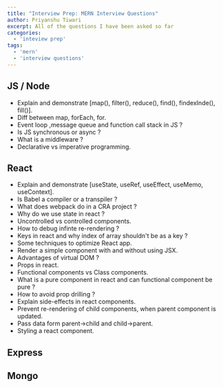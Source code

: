 ```yaml
---
title: "Interview Prep: MERN Interview Questions"
author: Priyanshu Tiwari
excerpt: All of the questions I have been asked so far
categories:
  - 'inteview prep'
tags:
  - 'mern'
  - 'interview questions'
---
```


## JS / Node

* Explain and demonstrate [map(), filter(), reduce(), find(), findexInde(), fill()].
* Diff between map, forEach, for.
* Event loop ,message queue and function call stack in JS ?
* Is JS synchronous or async ?
* What is a middleware ?
* Declarative vs imperative programming.

## React

* Explain and demonstrate [useState, useRef, useEffect, useMemo, useContext].
* Is Babel a compiler or a transpiler ?
* What does webpack do in a CRA project ?
* Why do we use state in react ?
* Uncontrolled vs controlled components.
* How to debug infinte re-rendering ?
* Keys in react and why index of array shouldn't be as a key ?
* Some techniques to optimize React app.
* Render a simple component with and without using JSX.
* Advantages of virtual DOM ?
* Props in react.
* Functional components vs Class components.
* What is a pure component in react and can functional component be pure ?
* How to avoid prop drilling ?
* Explain side-effects in react components.
* Prevent re-rendering of child components, when parent component is updated.
* Pass data form parent->child and child->parent.
* Styling a react component.

## Express

## Mongo